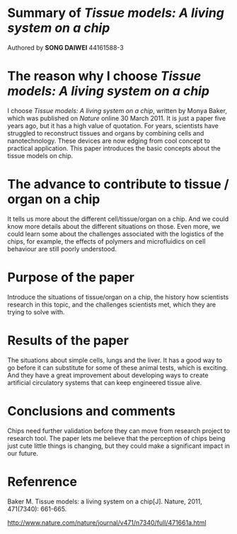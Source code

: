 # Summary of *Tissue models: A living system on a chip*
Authored by **SONG DAIWEI** 44161588-3

# The reason why I choose *Tissue models: A living system on a chip*
I choose *Tissue models: A living system on a chip*, written by Monya Baker, which was published on *Nature*  online 30 March 2011.
It is just a paper five years ago, but it has a high value of quotation.
For years, scientists have struggled to reconstruct tissues and organs by combining cells and nanotechnology. These devices are now edging from cool concept to practical application. This paper introduces the basic concepts about the tissue models on chip.

# The advance to contribute to tissue / organ on a chip
It tells us more about the different cell/tissue/organ on a chip. And we could know more details about the different situations on those.
Even more, we could learn some about the challenges associated with the logistics of the chips, for example, the effects of polymers and microfluidics on cell behaviour are still poorly understood.

# Purpose of the paper
Introduce the situations of tissue/organ on a chip, the history how scientists research in this topic, and the challenges scientists met, which they are trying to solve with.


# Results of the paper  
The situations about simple cells, lungs and the liver. It has a good way to go before it can substitute for some of these animal tests, which is exciting. 
And they have a great improvement about developing ways to create artificial circulatory systems that can keep engineered tissue alive.

# Conclusions and comments

Chips need further validation before they can move from research project to research tool. The paper lets me believe that the perception of chips being just cute little things is changing, but they could make a significant impact in our future.


# Refenrence

Baker M. Tissue models: a living system on a chip[J]. Nature, 2011, 471(7340): 661-665.

http://www.nature.com/nature/journal/v471/n7340/full/471661a.html